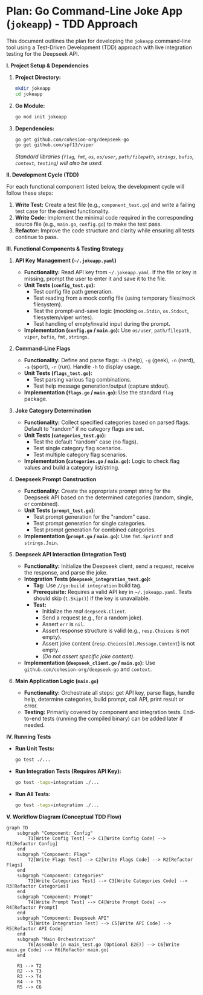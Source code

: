 # Plan: Go Command-Line Joke App (`jokeapp`) - TDD Approach

This document outlines the plan for developing the `jokeapp` command-line tool using a Test-Driven Development (TDD) approach with live integration testing for the Deepseek API.

**I. Project Setup & Dependencies**

1.  **Project Directory:**
    ```bash
    mkdir jokeapp
    cd jokeapp
    ```
2.  **Go Module:**
    ```bash
    go mod init jokeapp
    ```
3.  **Dependencies:**
    ```bash
    go get github.com/cohesion-org/deepseek-go
    go get github.com/spf13/viper
    ```
    *Standard libraries (`flag`, `fmt`, `os`, `os/user`, `path/filepath`, `strings`, `bufio`, `context`, `testing`) will also be used.*

**II. Development Cycle (TDD)**

For each functional component listed below, the development cycle will follow these steps:
1.  **Write Test:** Create a test file (e.g., `component_test.go`) and write a failing test case for the desired functionality.
2.  **Write Code:** Implement the minimal code required in the corresponding source file (e.g., `main.go`, `config.go`) to make the test pass.
3.  **Refactor:** Improve the code structure and clarity while ensuring all tests continue to pass.

**III. Functional Components & Testing Strategy**

1.  **API Key Management (`~/.jokeapp.yaml`)**
    *   **Functionality:** Read API key from `~/.jokeapp.yaml`. If the file or key is missing, prompt the user to enter it and save it to the file.
    *   **Unit Tests (`config_test.go`):**
        *   Test config file path generation.
        *   Test reading from a mock config file (using temporary files/mock filesystem).
        *   Test the prompt-and-save logic (mocking `os.Stdin`, `os.Stdout`, filesystem/viper writes).
        *   Test handling of empty/invalid input during the prompt.
    *   **Implementation (`config.go` / `main.go`):** Use `os/user`, `path/filepath`, `viper`, `bufio`, `fmt`, `strings`.

2.  **Command-Line Flags**
    *   **Functionality:** Define and parse flags: `-h` (help), `-g` (geek), `-n` (nerd), `-s` (sport), `-r` (run). Handle `-h` to display usage.
    *   **Unit Tests (`flags_test.go`):**
        *   Test parsing various flag combinations.
        *   Test help message generation/output (capture stdout).
    *   **Implementation (`flags.go` / `main.go`):** Use the standard `flag` package.

3.  **Joke Category Determination**
    *   **Functionality:** Collect specified categories based on parsed flags. Default to "random" if no category flags are set.
    *   **Unit Tests (`categories_test.go`):**
        *   Test the default "random" case (no flags).
        *   Test single category flag scenarios.
        *   Test multiple category flag scenarios.
    *   **Implementation (`categories.go` / `main.go`):** Logic to check flag values and build a category list/string.

4.  **Deepseek Prompt Construction**
    *   **Functionality:** Create the appropriate prompt string for the Deepseek API based on the determined categories (random, single, or combined).
    *   **Unit Tests (`prompt_test.go`):**
        *   Test prompt generation for the "random" case.
        *   Test prompt generation for single categories.
        *   Test prompt generation for combined categories.
    *   **Implementation (`prompt.go` / `main.go`):** Use `fmt.Sprintf` and `strings.Join`.

5.  **Deepseek API Interaction (Integration Test)**
    *   **Functionality:** Initialize the Deepseek client, send a request, receive the response, and parse the joke.
    *   **Integration Tests (`deepseek_integration_test.go`):**
        *   **Tag:** Use `//go:build integration` build tag.
        *   **Prerequisite:** Requires a valid API key in `~/.jokeapp.yaml`. Tests should skip (`t.Skip()`) if the key is unavailable.
        *   **Test:**
            *   Initialize the *real* `deepseek.Client`.
            *   Send a request (e.g., for a random joke).
            *   Assert `err` is `nil`.
            *   Assert response structure is valid (e.g., `resp.Choices` is not empty).
            *   Assert joke content (`resp.Choices[0].Message.Content`) is not empty.
            *   *(Do not assert specific joke content)*.
    *   **Implementation (`deepseek_client.go` / `main.go`):** Use `github.com/cohesion-org/deepseek-go` and `context`.

6.  **Main Application Logic (`main.go`)**
    *   **Functionality:** Orchestrate all steps: get API key, parse flags, handle help, determine categories, build prompt, call API, print result or error.
    *   **Testing:** Primarily covered by component and integration tests. End-to-end tests (running the compiled binary) can be added later if needed.

**IV. Running Tests**

*   **Run Unit Tests:**
    ```bash
    go test ./...
    ```
*   **Run Integration Tests (Requires API Key):**
    ```bash
    go test -tags=integration ./...
    ```
*   **Run All Tests:**
    ```bash
    go test -tags=integration ./...
    ```

**V. Workflow Diagram (Conceptual TDD Flow)**

```mermaid
graph TD
    subgraph "Component: Config"
        T1[Write Config Test] --> C1[Write Config Code] --> R1[Refactor Config]
    end
    subgraph "Component: Flags"
        T2[Write Flags Test] --> C2[Write Flags Code] --> R2[Refactor Flags]
    end
    subgraph "Component: Categories"
        T3[Write Categories Test] --> C3[Write Categories Code] --> R3[Refactor Categories]
    end
    subgraph "Component: Prompt"
        T4[Write Prompt Test] --> C4[Write Prompt Code] --> R4[Refactor Prompt]
    end
    subgraph "Component: Deepseek API"
        T5[Write Integration Test] --> C5[Write API Code] --> R5[Refactor API Code]
    end
    subgraph "Main Orchestration"
        T6[Assemble in main_test.go (Optional E2E)] --> C6[Write main.go Code] --> R6[Refactor main.go]
    end

    R1 --> T2
    R2 --> T3
    R3 --> T4
    R4 --> T5
    R5 --> C6